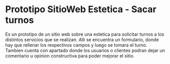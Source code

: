 # Prototipo SitioWeb Estetica - Sacar turnos

Es un prototipo de un sitio web sobre una estetica para solicitar turnos a los distintos servicios que se realizan. Alli se encuentra un formulario, donde hay que rellenar los respectivos campos y luego se tomara el turno. Tambien cuenta con apartado donde los usuarios o clientes podran dejar un comentario u opinion constructiva para poder mejorar el sitio.  
